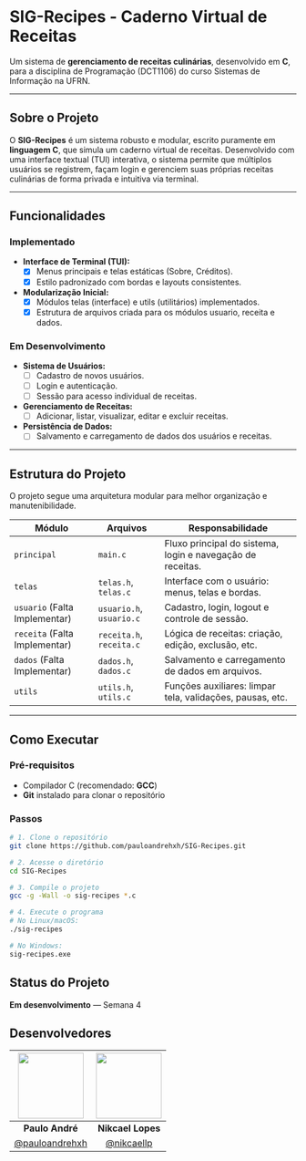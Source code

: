 # SIG-Recipes - Caderno Virtual de Receitas

Um sistema de **gerenciamento de receitas culinárias**, desenvolvido em **C**, para a disciplina de Programação (DCT1106) do curso Sistemas de Informação na UFRN.

---

## Sobre o Projeto

O **SIG-Recipes** é um sistema robusto e modular, escrito puramente em **linguagem C**, que simula um caderno virtual de receitas. Desenvolvido com uma interface textual (TUI) interativa, o sistema permite que múltiplos usuários se registrem, façam login e gerenciem suas próprias receitas culinárias de forma privada e intuitiva via terminal.

---

## Funcionalidades

### Implementado

- **Interface de Terminal (TUI):**
  - [x] Menus principais e telas estáticas (Sobre, Créditos).
  - [x] Estilo padronizado com bordas e layouts consistentes.

- **Modularização Inicial:**
  - [x] Módulos telas (interface) e utils (utilitários) implementados.
  - [x] Estrutura de arquivos criada para os módulos usuario, receita e dados.

### Em Desenvolvimento

- **Sistema de Usuários:**
  - [ ] Cadastro de novos usuários.
  - [ ] Login e autenticação.
  - [ ] Sessão para acesso individual de receitas.

- **Gerenciamento de Receitas:**
  - [ ] Adicionar, listar, visualizar, editar e excluir receitas.

- **Persistência de Dados:**
  - [ ] Salvamento e carregamento de dados dos usuários e receitas.

---

## Estrutura do Projeto

O projeto segue uma arquitetura modular para melhor organização e manutenibilidade.

| Módulo                        | Arquivos                                  |  Responsabilidade                         |
|-------------------------------|--------------------------|------------------------------------------------------------|
| `principal`                   |     `main.c`             | Fluxo principal do sistema, login e navegação de receitas. |
| `telas`                       | `telas.h`, `telas.c`     | Interface com o usuário: menus, telas e bordas.            |
| `usuario` (Falta Implementar) | `usuario.h`, `usuario.c` | Cadastro, login, logout e controle de sessão.              |
| `receita` (Falta Implementar) | `receita.h`, `receita.c` | Lógica de receitas: criação, edição, exclusão, etc.        |
| `dados`   (Falta Implementar) | `dados.h`, `dados.c`     | Salvamento e carregamento de dados em arquivos.            |
| `utils`                       | `utils.h`, `utils.c`     | Funções auxiliares: limpar tela, validações, pausas, etc.  |

---

## Como Executar

### Pré-requisitos

- Compilador C (recomendado: **GCC**)
- **Git** instalado para clonar o repositório

### Passos

```bash
# 1. Clone o repositório
git clone https://github.com/pauloandrehxh/SIG-Recipes.git

# 2. Acesse o diretório
cd SIG-Recipes

# 3. Compile o projeto
gcc -g -Wall -o sig-recipes *.c

# 4. Execute o programa
# No Linux/macOS:
./sig-recipes

# No Windows:
sig-recipes.exe
```
## Status do Projeto

**Em desenvolvimento** — Semana 4

## Desenvolvedores

| [<img src="https://avatars.githubusercontent.com/u/96096146?v=4" width="115"/>](https://github.com/pauloandrehxh) | [<img src="https://avatars.githubusercontent.com/u/226210918?v=4" width="115"/>](https://github.com/nikcaellp) |
|:---:|:---:|
| **Paulo André** | **Nikcael Lopes** |
| [@pauloandrehxh](https://github.com/pauloandrehxh) | [@nikcaellp](https://github.com/nikcaellp) |